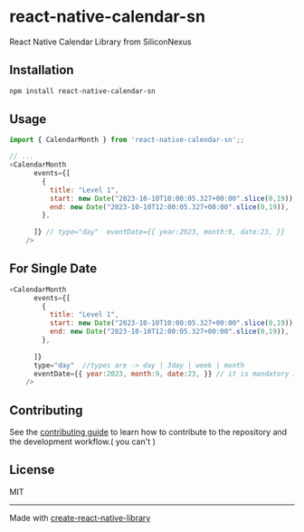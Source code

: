 # react-native-calendar-sn

React Native Calendar Library from SiliconNexus

## Installation

```sh
npm install react-native-calendar-sn
```

## Usage

```js
import { CalendarMonth } from 'react-native-calendar-sn';;

// ...
<CalendarMonth
      events={[
        {
          title: "Level 1",
          start: new Date("2023-10-10T10:00:05.327+00:00".slice(0,19)),
          end: new Date("2023-10-10T12:00:05.327+00:00".slice(0,19)),
        },
   
      ]} // type="day"  eventDate={{ year:2023, month:9, date:23, }}
    />
```

## For Single Date
```js
<CalendarMonth
      events={[
        {
          title: "Level 1",
          start: new Date("2023-10-10T10:00:05.327+00:00".slice(0,19)),
          end: new Date("2023-10-10T12:00:05.327+00:00".slice(0,19)),
        },
   
      ]} 
      type="day"  //types are -> day | 3day | week | month
      eventDate={{ year:2023, month:9, date:23, }} // it is mandatory if you want to use 'type' attribute.
    />

```

## Contributing

See the [contributing guide](CONTRIBUTING.md) to learn how to contribute to the repository and the development workflow.( you can't )

## License

MIT

---

Made with [create-react-native-library](https://github.com/callstack/react-native-builder-bob)
